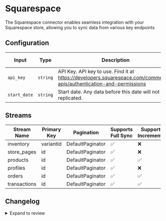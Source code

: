 # Squarespace
The Squarespace connector enables seamless integration with your Squarespace store, allowing you to sync data from various key endpoints

## Configuration

| Input | Type | Description | Default Value |
|-------|------|-------------|---------------|
| `api_key` | `string` | API Key. API key to use. Find it at https://developers.squarespace.com/commerce-apis/authentication-and-permissions |  |
| `start_date` | `string` | Start date. Any data before this date will not be replicated. |  |

## Streams
| Stream Name | Primary Key | Pagination | Supports Full Sync | Supports Incremental |
|-------------|-------------|------------|---------------------|----------------------|
| inventory | variantId | DefaultPaginator | ✅ |  ❌  |
| store_pages | id | DefaultPaginator | ✅ |  ❌  |
| products | id | DefaultPaginator | ✅ |  ✅  |
| profiles | id | DefaultPaginator | ✅ |  ❌  |
| orders | id | DefaultPaginator | ✅ |  ✅  |
| transactions | id | DefaultPaginator | ✅ |  ✅  |

## Changelog

<details>
  <summary>Expand to review</summary>

| Version          | Date              | Pull Request | Subject        |
|------------------|-------------------|--------------|----------------|
| 0.0.25 | 2025-07-05 | [62708](https://github.com/airbytehq/airbyte/pull/62708) | Update dependencies |
| 0.0.24 | 2025-06-28 | [62241](https://github.com/airbytehq/airbyte/pull/62241) | Update dependencies |
| 0.0.23 | 2025-06-14 | [61291](https://github.com/airbytehq/airbyte/pull/61291) | Update dependencies |
| 0.0.22 | 2025-05-24 | [60062](https://github.com/airbytehq/airbyte/pull/60062) | Update dependencies |
| 0.0.21 | 2025-05-04 | [59010](https://github.com/airbytehq/airbyte/pull/59010) | Update dependencies |
| 0.0.20 | 2025-04-19 | [58441](https://github.com/airbytehq/airbyte/pull/58441) | Update dependencies |
| 0.0.19 | 2025-04-12 | [57991](https://github.com/airbytehq/airbyte/pull/57991) | Update dependencies |
| 0.0.18 | 2025-04-05 | [57407](https://github.com/airbytehq/airbyte/pull/57407) | Update dependencies |
| 0.0.17 | 2025-03-29 | [56843](https://github.com/airbytehq/airbyte/pull/56843) | Update dependencies |
| 0.0.16 | 2025-03-22 | [56279](https://github.com/airbytehq/airbyte/pull/56279) | Update dependencies |
| 0.0.15 | 2025-03-08 | [55642](https://github.com/airbytehq/airbyte/pull/55642) | Update dependencies |
| 0.0.14 | 2025-03-01 | [54543](https://github.com/airbytehq/airbyte/pull/54543) | Update dependencies |
| 0.0.13 | 2025-02-15 | [54035](https://github.com/airbytehq/airbyte/pull/54035) | Update dependencies |
| 0.0.12 | 2025-02-08 | [53545](https://github.com/airbytehq/airbyte/pull/53545) | Update dependencies |
| 0.0.11 | 2025-02-01 | [53095](https://github.com/airbytehq/airbyte/pull/53095) | Update dependencies |
| 0.0.10 | 2025-01-25 | [52425](https://github.com/airbytehq/airbyte/pull/52425) | Update dependencies |
| 0.0.9 | 2025-01-18 | [51969](https://github.com/airbytehq/airbyte/pull/51969) | Update dependencies |
| 0.0.8 | 2025-01-11 | [51390](https://github.com/airbytehq/airbyte/pull/51390) | Update dependencies |
| 0.0.7 | 2024-12-28 | [50788](https://github.com/airbytehq/airbyte/pull/50788) | Update dependencies |
| 0.0.6 | 2024-12-21 | [50336](https://github.com/airbytehq/airbyte/pull/50336) | Update dependencies |
| 0.0.5 | 2024-12-14 | [49781](https://github.com/airbytehq/airbyte/pull/49781) | Update dependencies |
| 0.0.4 | 2024-12-12 | [49386](https://github.com/airbytehq/airbyte/pull/49386) | Update dependencies |
| 0.0.3 | 2024-11-04 | [48233](https://github.com/airbytehq/airbyte/pull/48233) | Update dependencies |
| 0.0.2 | 2024-10-29 | [47806](https://github.com/airbytehq/airbyte/pull/47806) | Update dependencies |
| 0.0.1 | 2024-10-10 | | Initial release by [@avirajsingh7](https://github.com/avirajsingh7) via Connector Builder |

</details>
